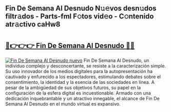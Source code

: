 ## Fin De Semana Al Desnudo N𝚞𝚎vos desn𝚞dos filtr𝚊dos - Parts-fml F𝚘tos vid𝚎o - C𝚘ntenido atr𝚊ctivo caHw8

# <h2><a href="http://mb5qnf.tromn.icu/?c=Fin+De+Semana+Al+Desnudo">🔗👉👉👉 Fin De Semana Al Desnudo 🔗🔗</a></h2>

[![Fin De Semana Al Desnudo nuevo](https://i.imgur.com/pEAQMta.gif)](http://mb5qnf.tromn.icu/?c=Fin+De+Semana+Al+Desnudo)
Fin De Semana Al Desnudo, un individuo complejo y desconcertante, se resiste a la caracterización simple. Su uso innovador de los medios digitales para la autopresentación ha cautivado y enfurecido a los espectadores, estimulando debates sobre el consentimiento, la identidad y la esencia de las sociedades en línea. A pesar de la ambigüedad de sus objetivos futuros, su papel en la configuración de la esfera digital es incuestionable. Armado con una dedicación inquebrantable y un atractivo innegable, el alcance de Fin De Semana Al Desnudo en el mundo virtual es expansivo.
